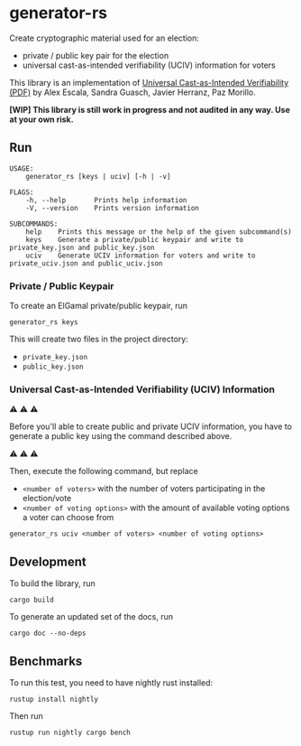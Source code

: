 generator-rs
================

Create cryptographic material used for an election:

* private / public key pair for the election
* universal cast-as-intended verifiability (UCIV) information for voters

This library is an implementation of [Universal Cast-as-Intended Verifiability (PDF)](https://fc16.ifca.ai/voting/papers/EGHM16.pdf)
by Alex Escala, Sandra Guasch, Javier Herranz, Paz Morillo.

**[WIP] This library is still work in progress and not audited in any way. Use at your own risk.** 

## Run

```
USAGE:
    generator_rs [keys | uciv] [-h | -v]

FLAGS:
    -h, --help       Prints help information
    -V, --version    Prints version information

SUBCOMMANDS:
    help    Prints this message or the help of the given subcommand(s)
    keys    Generate a private/public keypair and write to private_key.json and public_key.json
    uciv    Generate UCIV information for voters and write to private_uciv.json and public_uciv.json
```

### Private / Public Keypair
To create an ElGamal private/public keypair, run
```
generator_rs keys
```
This will create two files in the project directory:
* `private_key.json`
* `public_key.json`

### Universal Cast-as-Intended Verifiability (UCIV) Information
:warning: :warning: :warning:

Before you'll able to create public and private UCIV information,
you have to generate a public key using the command described above.

:warning: :warning: :warning:

Then, execute the following command, but replace
* `<number of voters>` with the number of voters participating in the election/vote
* `<number of voting options>` with the amount of available voting options a voter can choose from
 
```
generator_rs uciv <number of voters> <number of voting options>
```

## Development

To build the library, run 
```
cargo build
```

To generate an updated set of the docs, run
```
cargo doc --no-deps
```

## Benchmarks

To run this test, you need to have nightly rust installed:
 ```
 rustup install nightly
 ```

Then run
 ```
 rustup run nightly cargo bench
 ```